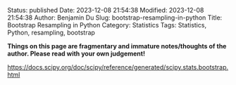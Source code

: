 Status: published
Date: 2023-12-08 21:54:38
Modified: 2023-12-08 21:54:38
Author: Benjamin Du
Slug: bootstrap-resampling-in-python
Title: Bootstrap Resampling in Python
Category: Statistics
Tags: Statistics, Python, resampling, bootstrap

**Things on this page are fragmentary and immature notes/thoughts of the author. Please read with your own judgement!**


https://docs.scipy.org/doc/scipy/reference/generated/scipy.stats.bootstrap.html
